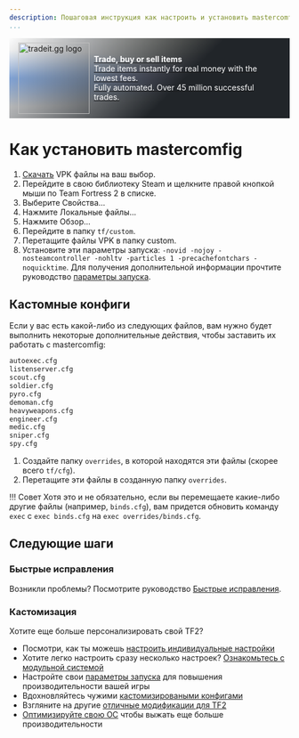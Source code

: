 ```yaml
---
description: Пошаговая инструкция как настроить и установить mastercomfig
...
```


<div style="background: linear-gradient(135deg, rgba(33,37,41, 0.01), rgba(33,37,41, 1) 60%),radial-gradient(ellipse at top left, rgba(255,255,255, 0.5), transparent 50%),radial-gradient(ellipse at top right, rgba(255,228,132, 0.5), transparent 50%),radial-gradient(ellipse at center right, rgba(112.520718,44.062154,249.437846, 0.5), transparent 50%),radial-gradient(ellipse at center left, rgba(13,110,253, 0.5), transparent 50%);padding:0.5rem 1rem;display: flex;align-items: center;margin-bottom: 1rem" class="md-typeset">
    <div>
        <a href="https://tradeit.gg/?aff=comfig">
            <img style="height:8rem;width:8rem;aspect-ratio:1/1;display: inline-block;" alt="tradeit.gg logo" src="https://mastercomfig.com/img/third_party/tradeit.webp" width="128" height="128">
        </a>
    </div>
    <div style="margin-left: 0.5rem;">
        <a href="https://tradeit.gg/?aff=comfig">
            <p style="color:#fff">
                <strong>Trade, buy or sell items</strong><br>
                Trade items instantly for real money with the lowest fees.<br>
                Fully automated. Over 45 million successful trades.
            </p>
        </a>
    </div>
</div>

# Как установить mastercomfig

1. [Скачать](https://mastercomfig.com/app) VPK файлы на ваш выбор.
2. Перейдите в свою библиотеку Steam и щелкните правой кнопкой мыши по Team Fortress 2 в списке.
3. Выберите Свойства...
4. Нажмите Локальные файлы...
5. Нажмите Обзор...
6. Перейдите в папку `tf/custom`.
7. Перетащите файлы VPK в папку custom.
8. Установите эти параметры запуска: `-novid -nojoy -nosteamcontroller -nohltv -particles 1 -precachefontchars -noquicktime`. Для получения дополнительной информации прочтите руководство [параметры запуска](../customization/launch_options.ru.md).

## Кастомные конфиги

Если у вас есть какой-либо из следующих файлов, вам нужно будет выполнить некоторые дополнительные действия, чтобы заставить их работать с mastercomfig:

```txt
autoexec.cfg
listenserver.cfg
scout.cfg
soldier.cfg
pyro.cfg
demoman.cfg
heavyweapons.cfg
engineer.cfg
medic.cfg
sniper.cfg
spy.cfg
```

1. Создайте папку `overrides`, в которой находятся эти файлы (скорее всего `tf/cfg`).
2. Перетащите эти файлы в созданную папку `overrides`.

!!! Совет
    Хотя это и не обязательно, если вы перемещаете какие-либо другие файлы (например, `binds.cfg`), вам придется обновить команду `exec` с `exec binds.cfg` на `exec overrides/binds.cfg`.

## Следующие шаги

### Быстрые исправления

Возникли проблемы? Посмотрите руководство [Быстрые исправления](../next_steps/quick_fixes.ru.md).

### Кастомизация

Хотите еще больше персонализировать свой TF2?

* Посмотри, как ты можешь [настроить индивидуальные настройки](../customization/custom_configs.ru.md)
* Хотите легко настроить сразу несколько настроек? [Ознакомьтесь с модульной системой](../customization/modules.ru.md)
* Настройте свои [параметры запуска](../customization/launch_options.ru.md) для повышения производительности вашей игры
* Вдохновляйтесь чужими [кастомизироваными конфигами](../customization/custom_config_list.ru.md)
* Взгляните на другие [отличные модификации для TF2](../customization/see_also.ru.md)
* [Оптимизируйте свою ОС](../os/index.ru.md) чтобы выжать еще больше производительности
